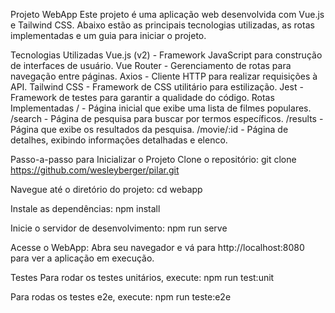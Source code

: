 Projeto WebApp
Este projeto é uma aplicação web desenvolvida com Vue.js e Tailwind CSS. Abaixo estão as principais tecnologias utilizadas, as rotas implementadas e um guia para iniciar o projeto.

Tecnologias Utilizadas
Vue.js (v2) - Framework JavaScript para construção de interfaces de usuário.
Vue Router - Gerenciamento de rotas para navegação entre páginas.
Axios - Cliente HTTP para realizar requisições à API.
Tailwind CSS - Framework de CSS utilitário para estilização.
Jest - Framework de testes para garantir a qualidade do código.
Rotas Implementadas
/ - Página inicial que exibe uma lista de filmes populares. /search - Página de pesquisa para buscar por termos específicos. /results - Página que exibe os resultados da pesquisa. /movie/:id - Página de detalhes, exibindo informações detalhadas e elenco.

Passo-a-passo para Inicializar o Projeto
Clone o repositório: git clone https://github.com/wesleyberger/pilar.git

Navegue até o diretório do projeto: cd webapp

Instale as dependências: npm install

Inicie o servidor de desenvolvimento: npm run serve

Acesse o WebApp: Abra seu navegador e vá para http://localhost:8080 para ver a aplicação em execução.

Testes Para rodar os testes unitários, execute: npm run test:unit

Para rodas os testes e2e, execute: npm run teste:e2e
